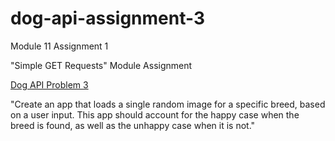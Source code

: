 # dog-api-assignment-3
 
Module 11 Assignment 1

"Simple GET Requests" Module Assignment

[Dog API Problem 3](https://jocelle23.github.io/dog-api-assignment-3/)

"Create an app that loads a single random image for a specific breed, based on a user input. This app should account for the happy case when the breed is found, as well as the unhappy case when it is not."
